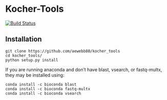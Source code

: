 Kocher-Tools
============

[![Build Status]( https://travis-ci.org/aewebb80/kocher_tools.svg?branch=master)](https://travis-ci.org/aewebb80/kocher_tools)

Installation
------------

    git clone https://github.com/aewebb80/kocher_tools
    cd kocher_tools/
    python setup.py install

If you are running anaconda and don’t have blast, vsearch, or fastq-multx, they may be installed using:

    conda install -c bioconda blast
    conda install -c bioconda fastq-multx
    conda install -c bioconda vsearch
